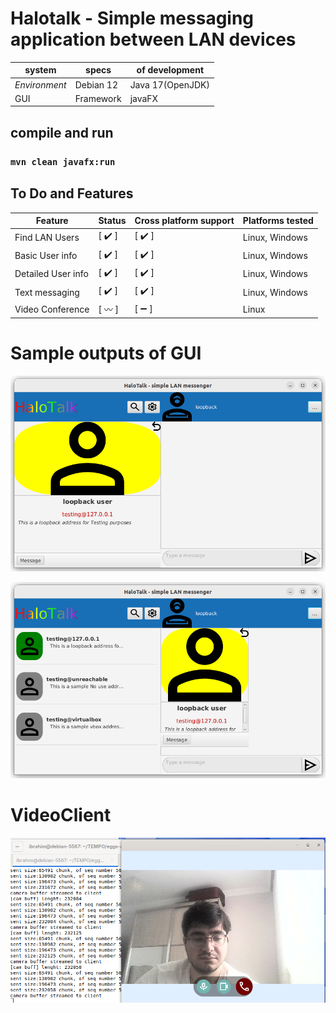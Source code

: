 # Halotalk - Simple messaging application between LAN devices

system | specs | of development|
--- | --- | --- |
_Environment_| Debian 12| Java 17(OpenJDK)
GUI|Framework| javaFX

## compile and run
### `mvn clean javafx:run`

## To Do and Features
Feature|Status| Cross platform support|Platforms tested
---| ---| ---| ---|
Find LAN Users| [ :heavy_check_mark: ]| [ :heavy_check_mark: ]| Linux, Windows
Basic User info| [ :heavy_check_mark: ]| [ :heavy_check_mark: ]| Linux, Windows
Detailed User info| [ :heavy_check_mark: ]| [ :heavy_check_mark: ]| Linux, Windows
Text messaging|[ :heavy_check_mark: ]| [ :heavy_check_mark: ]| Linux, Windows
Video Conference|[ :wavy_dash: ]|[ :heavy_minus_sign: ]|Linux

# Sample outputs of GUI
![app preview](https://github.com/ibo52/HaloTalk/blob/master/sample%20images/app-preview.png)

![app preview2](https://github.com/ibo52/HaloTalk/blob/master/sample%20images/app-preview2.png)

# VideoClient
![Video client](https://github.com/ibo52/HaloTalk/blob/master/sample%20images/video-backbone.png)